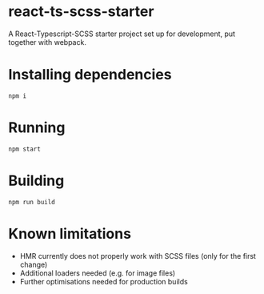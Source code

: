# react-ts-scss-starter
A React-Typescript-SCSS starter project set up for development, put together with webpack.

# Installing dependencies
`npm i`

# Running
`npm start`

# Building
`npm run build`

# Known limitations
- HMR currently does not properly work with SCSS files (only for the first change)
- Additional loaders needed (e.g. for image files)
- Further optimisations needed for production builds
